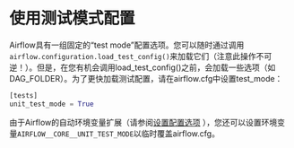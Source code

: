 # 使用测试模式配置

Airflow具有一组固定的“test mode”配置选项。您可以随时通过调用`airflow.configuration.load_test_config()`来加载它们（注意此操作不可逆！）。但是，在您有机会调用load_test_config()之前，会加载一些选项（如DAG_FOLDER）。为了更快加载测试配置，请在airflow.cfg中设置test_mode：

```py
[tests]
unit_test_mode = True
```

由于Airflow的自动环境变量扩展（请参阅[设置配置选项](7.md) ），您还可以设置环境变量`AIRFLOW__CORE__UNIT_TEST_MODE`以临时覆盖airflow.cfg。
